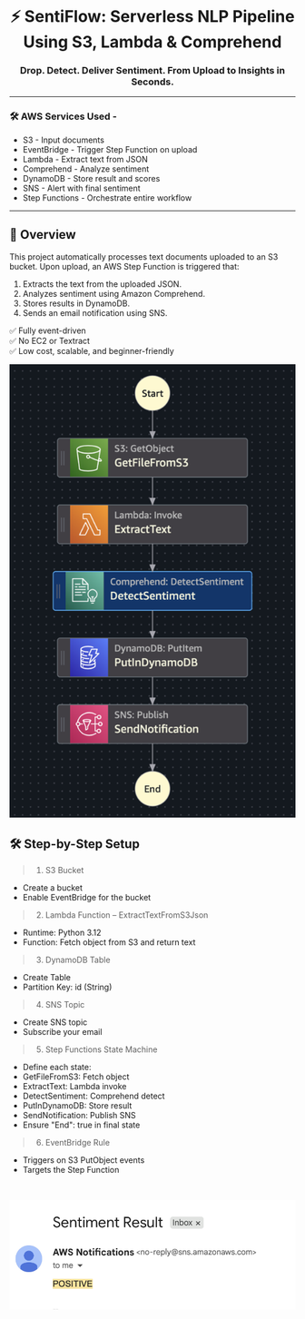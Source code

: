 <h1 align="center">⚡ SentiFlow: Serverless NLP Pipeline Using S3, Lambda & Comprehend</h1>
<h3 align="center">Drop. Detect. Deliver Sentiment. From Upload to Insights in Seconds.</h3>

---

<h3> 🛠️ AWS Services Used -</h3>

- S3 - Input documents </br>
- EventBridge	- Trigger Step Function on upload </br>
- Lambda - Extract text from JSON </br>
- Comprehend - Analyze sentiment </br>
- DynamoDB - Store result and scores </br>
- SNS - Alert with final sentiment </br>
- Step Functions - Orchestrate entire workflow </br>

---

## 📌 Overview

This project automatically processes text documents uploaded to an S3 bucket. Upon upload, an AWS Step Function is triggered that:
1. Extracts the text from the uploaded JSON.
2. Analyzes sentiment using Amazon Comprehend.
3. Stores results in DynamoDB.
4. Sends an email notification using SNS.

✅ Fully event-driven  
✅ No EC2 or Textract  
✅ Low cost, scalable, and beginner-friendly 
</br>

  ![Flow](Images/Workflow.png)

## 🛠️ Step-by-Step Setup

> 1. S3 Bucket
- Create a bucket
- Enable EventBridge for the bucket 

> 2. Lambda Function – ExtractTextFromS3Json
- Runtime: Python 3.12
- Function: Fetch object from S3 and return text 

> 3. DynamoDB Table
- Create Table
- Partition Key: id (String) 

> 4. SNS Topic
- Create SNS topic
- Subscribe your email 

> 5. Step Functions State Machine
- Define each state:
- GetFileFromS3: Fetch object
- ExtractText: Lambda invoke
- DetectSentiment: Comprehend detect
- PutInDynamoDB: Store result
- SendNotification: Publish SNS
- Ensure "End": true in final state 

> 6. EventBridge Rule
- Triggers on S3 PutObject events
- Targets the Step Function
</br>

  ![Notification](Images/Mail.png)
